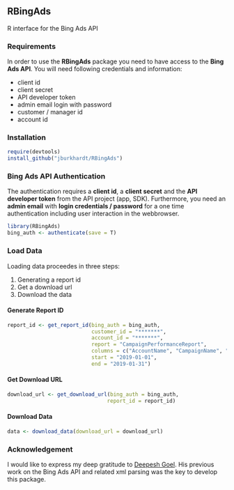 ## RBingAds

R interface for the Bing Ads API

### Requirements

In order to use the **RBingAds** package you need to have access to the **Bing Ads API**. You will need following credentials and information:

- client id
- client secret
- API developer token
- admin email login with password
- customer / manager id
- account id

### Installation

```r
require(devtools)
install_github("jburkhardt/RBingAds")
```

### Bing Ads API Authentication

The authentication requires a **client id**, a **client secret** and the **API developer token** from the API project (app, SDK). Furthermore, you need an **admin email** with **login credentials / password** for a one time authentication including user interaction in the webbrowser.

```r
library(RBingAds)
bing_auth <- authenticate(save = T)
```

### Load Data

Loading data proceedes in three steps:

1. Generating a report id
2. Get a download url
3. Download the data

#### Generate Report ID

```r
report_id <- get_report_id(bing_auth = bing_auth,
                           customer_id = "*******",
                           account_id = "*******",
                           report = "CampaignPerformanceReport",
                           columns = c("AccountName", "CampaignName", "TimePeriod", "Impressions", "Clicks", "Spend", "Conversions"),
                           start = "2019-01-01",
                           end = "2019-01-31")
```

#### Get Download URL

```r
download_url <- get_download_url(bing_auth = bing_auth,
                                report_id = report_id)
```

#### Download Data

```r
data <- download_data(download_url = download_url)
```

### Acknowledgement

I would like to express my deep gratitude to [Deepesh Goel](https://github.com/deepeshgoeliitk). His previous work on the Bing Ads API and related xml parsing was the key to develop this package.

